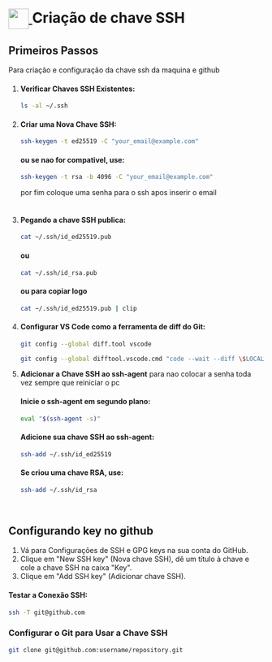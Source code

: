 <h1>
    <a href="https://www.dio.me/">
     <img align="center" width="40px" src="https://hermes.digitalinnovation.one/assets/diome/logo-minimized.png">
    </a>
    <span> Criação de chave SSH</span>
</h1>

## Primeiros Passos

Para criação e configuração da chave ssh da maquina e github

1. #### Verificar Chaves SSH Existentes:
    ```bash
    ls -al ~/.ssh
    ```
1. #### Criar uma Nova Chave SSH:
    ```bash
    ssh-keygen -t ed25519 -C "your_email@example.com"
    ```
    #### ou se nao for compativel, use:
    ```bash
    ssh-keygen -t rsa -b 4096 -C "your_email@example.com"
    ```
    por fim coloque uma senha para o ssh apos inserir o email
    <br><br>

1. #### Pegando a chave SSH publica:
    ```bash
    cat ~/.ssh/id_ed25519.pub
    ```
    #### ou
    ```bash
    cat ~/.ssh/id_rsa.pub
    ```
    #### ou para copiar logo
    ```bash
    cat ~/.ssh/id_ed25519.pub | clip
    ```
  

1. #### Configurar VS Code como a ferramenta de diff do Git:
    ```bash
    git config --global diff.tool vscode
    ```
    ```bash
    git config --global difftool.vscode.cmd "code --wait --diff \$LOCAL \$REMOTE"
    ```
1. **Adicionar a Chave SSH ao ssh-agent** para nao colocar a senha toda vez sempre que reiniciar o pc
    #### Inicie o ssh-agent em segundo plano:
    ```bash
    eval "$(ssh-agent -s)"
    ```
    #### Adicione sua chave SSH ao ssh-agent:
    ```bash
    ssh-add ~/.ssh/id_ed25519
    ```
    #### Se criou uma chave RSA, use:
    ```bash
    ssh-add ~/.ssh/id_rsa
    ```       
    <br>
## Configurando key no github
1. Vá para Configurações de SSH e GPG keys na sua conta do GitHub.
2. Clique em "New SSH key" (Nova chave SSH), dê um título à chave e cole a chave SSH na caixa "Key".
3. Clique em "Add SSH key" (Adicionar chave SSH).
        

#### Testar a Conexão SSH:
```bash
ssh -T git@github.com
```
### Configurar o Git para Usar a Chave SSH
```bash
git clone git@github.com:username/repository.git
```




    
    